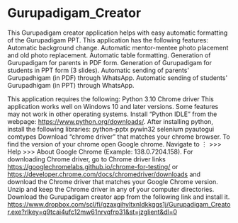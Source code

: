 # Gurupadigam_Creator

This Gurupadigam creator application helps with easy automatic formatting of the Gurupadigam PPT. This application has the following features: 
	Automatic background change.
	Automatic mentor-mentee photo placement and old photo replacement.
	Automatic table formatting.
	Generation of Gurupadigam for parents in PDF form.
	Generation of Gurupadigam for students in PPT form (3 slides). 
	Automatic sending of parents' Gurupadhigam (in PDF) through WhatsApp.
	Automatic sending of students' Gurupadhigam (in PPT) through WhatsApp.

This application requires the following:
	Python 3.10 
	Chrome driver
This application works well on Windows 10 and later versions. Some features may not work in other operating systems.
Install “Python IDLE” from the webpage:  https://www.python.org/downloads/. After installing python, install the following libraries:
	python-pptx
	pywin32
	selenium
	pyautogui
	comtypes
Download “chrome driver” that matches your chrome browser. To find the version of your chrome open Google chrome. Navigate to ⋮ >>> Help >>> About Google Chrome (Example: 138.0.7204.158). For downloading Chrome driver, go to Chrome driver links https://googlechromelabs.github.io/chrome-for-testing/ or https://developer.chrome.com/docs/chromedriver/downloads and download the Chrome driver that matches your Google Chrome version. Unzip and keep the Chrome driver in any of your computer directories. 
Download the Gurupadigam creator app from the following link and install it.
https://www.dropbox.com/scl/fi/gzaxgihyltxnldkkggs1j/Gurupadigam_Creator.exe?rlkey=q9tcai4ufc12mw61nrvqfrp31&st=jzglient&dl=0
